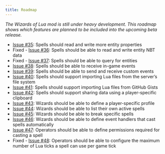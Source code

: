 ```yaml
---
title: Roadmap
---
```

*The Wizards of Lua mod is still under heavy development.
This roadmap shows which features are planned to be included into the upcoming beta release.*

* [Issue #35](https://github.com/wizards-of-lua/wizards-of-lua/issues/35): Spells should read and write more entity properties
* Fixed - [Issue #36](https://github.com/wizards-of-lua/wizards-of-lua/issues/36): Spells should be able to read and write entity NBT data
* Fixed - [Issue #37](https://github.com/wizards-of-lua/wizards-of-lua/issues/37): Spells should be able to query for entities
* [Issue #38](https://github.com/wizards-of-lua/wizards-of-lua/issues/38): Spells should be able to receive in-game events
* [Issue #39](https://github.com/wizards-of-lua/wizards-of-lua/issues/39): Spells should be able to send and receive custom events
* [Issue #40](https://github.com/wizards-of-lua/wizards-of-lua/issues/40): Spells should support importing Lua files from the server’s file system
* [Issue #41](https://github.com/wizards-of-lua/wizards-of-lua/issues/41): Spells should support importing Lua files from GitHub Gists
* [Issue #42](https://github.com/wizards-of-lua/wizards-of-lua/issues/42): Spells should support sharing data using a player-specific clipboard
* [Issue #43](https://github.com/wizards-of-lua/wizards-of-lua/issues/43): Wizards should be able to define a player-specific profile
* [Issue #44](https://github.com/wizards-of-lua/wizards-of-lua/issues/44): Wizards should be able to list their own active spells
* [Issue #45](https://github.com/wizards-of-lua/wizards-of-lua/issues/45): Wizards should be able to break specific spells
* [Issue #46](https://github.com/wizards-of-lua/wizards-of-lua/issues/46): Wizards should be able to define event handlers that cast spells automatically
* [Issue #47](https://github.com/wizards-of-lua/wizards-of-lua/issues/47): Operators should be able to define permissions required for casting a spell
* Fixed - [Issue #48](https://github.com/wizards-of-lua/wizards-of-lua/issues/48): Operators should be able to configure the maximum number of Lua ticks a spell can use per game tick

